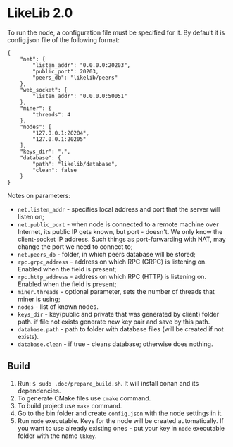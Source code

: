 # LikeLib 2.0

To run the node, a configuration file must be specified for it.
By default it is config.json file of the following format:

```
{
    "net": {
        "listen_addr": "0.0.0.0:20203",
        "public_port": 20203,
        "peers_db": "likelib/peers"
    },
    "web_socket": {
        "listen_addr": "0.0.0.0:50051"
    },
    "miner": {
        "threads": 4
    },
    "nodes": [
        "127.0.0.1:20204",
        "127.0.0.1:20205"
    ],
    "keys_dir": ".",
    "database": {
        "path": "likelib/database",
        "clean": false
    }
}
```

Notes on parameters:
* `net.listen_addr` - specifies local address and port that the server will listen on;
* `net.public_port` - when node is connected to a remote machine over Internet, its 
public IP gets known, but port - doesn't. We only know the client-socket IP address.
Such things as port-forwarding with NAT, may change the port we need to connect to;
* `net.peers_db` - folder, in which peers database will be stored;
* `rpc.grpc_address` - address on which RPC (GRPC) is listening on. Enabled when the field is present;
* `rpc.http_address` - address on which RPC (HTTP) is listening on. Enabled when the field is present;
* `miner.threads` - optional parameter, sets the number of threads that miner is using;
* `nodes` - list of known nodes.
* `keys_dir` - key(public and private that was generated by client) folder path. 
if file not exists generate new key pair and save by this path.
* `database.path` - path to folder with database files (will be created if not exists).
* `database.clean` - if true - cleans database; otherwise does nothing.


## Build
1. Run: `$ sudo .doc/prepare_build.sh`. It will install conan and its dependencies.
2. To generate CMake files use `cmake` command. 
3. To build project use `make` command.
4. Go to the bin folder and create `config.json` with the node settings in it.
5. Run `node` executable. Keys for the node will be created automatically. If you want to use 
already existing ones - put your key in `node` executable folder with the name `lkkey`.
